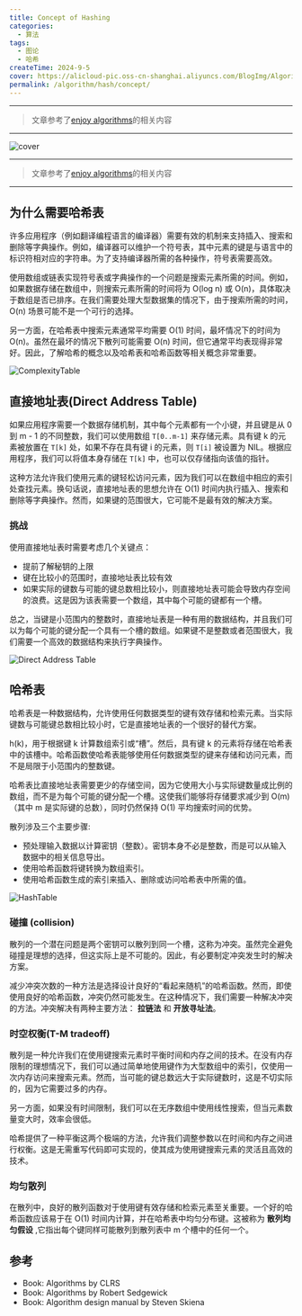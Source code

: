 ```yaml
---
title: Concept of Hashing
categories:
  - 算法
tags:
  - 图论
  - 哈希
createTime: 2024-9-5
cover: https://alicloud-pic.oss-cn-shanghai.aliyuncs.com/BlogImg/Algorithm/Hash/Concept/cover.png
permalink: /algorithm/hash/concept/
---
```

---
> 文章参考了[enjoy algorithms](enjoyalgorithms.com)的相关内容
---
![cover]( https://alicloud-pic.oss-cn-shanghai.aliyuncs.com/BlogImg/Algorithm/Hash/Concept/cover.png)
<!-- more -->

---
> 文章参考了[enjoy algorithms](enjoyalgorithms.com)的相关内容
---

## 为什么需要哈希表

许多应用程序（例如翻译编程语言的编译器）需要有效的机制来支持插入、搜索和删除等字典操作。例如，编译器可以维护一个符号表，其中元素的键是与语言中的标识符相对应的字符串。为了支持编译器所需的各种操作，符号表需要高效。

使用数组或链表实现符号表或字典操作的一个问题是搜索元素所需的时间。例如，如果数据存储在数组中，则搜索元素所需的时间将为 O(log n) 或 O(n)，具体取决于数组是否已排序。在我们需要处理大型数据集的情况下，由于搜索所需的时间，O(n) 场景可能不是一个可行的选择。

另一方面，在哈希表中搜索元素通常平均需要 O(1) 时间，最坏情况下的时间为 O(n)。虽然在最坏的情况下散列可能需要 O(n) 时间，但它通常平均表现得非常好。因此，了解哈希的概念以及哈希表和哈希函数等相关概念非常重要。

![ComplexityTable](https://alicloud-pic.oss-cn-shanghai.aliyuncs.com/BlogImg/Algorithm/Hash/Concept/ComplexityTable.png)

## 直接地址表(Direct Address Table)

如果应用程序需要一个数据存储机制，其中每个元素都有一个小键，并且键是从 0 到 m - 1 的不同整数，我们可以使用数组 `T[0..m-1]` 来存储元素。具有键 k 的元素被放置在 `T[k]` 处，如果不存在具有键 i 的元素，则 `T[i]` 被设置为 NIL。根据应用程序，我们可以将值本身存储在 `T[k]` 中，也可以仅存储指向该值的指针。

这种方法允许我们使用元素的键轻松访问元素，因为我们可以在数组中相应的索引处查找元素。换句话说，直接地址表的思想允许在 O(1) 时间内执行插入、搜索和删除等字典操作。然而，如果键的范围很大，它可能不是最有效的解决方案。

### 挑战

使用直接地址表时需要考虑几个关键点：

+ 提前了解秘钥的上限
+ 键在比较小的范围时，直接地址表比较有效
+ 如果实际的键数与可能的键总数相比较小，则直接地址表可能会导致内存空间的浪费。这是因为该表需要一个数组，其中每个可能的键都有一个槽。

总之，当键是小范围内的整数时，直接地址表是一种有用的数据结构，并且我们可以为每个可能的键分配一个具有一个槽的数组。如果键不是整数或者范围很大，我们需要一个高效的数据结构来执行字典操作。

![Direct Address Table](https://alicloud-pic.oss-cn-shanghai.aliyuncs.com/BlogImg/Algorithm/Hash/Concept/DirectAddressTable.png)

## 哈希表

哈希表是一种数据结构，允许使用任何数据类型的键有效存储和检索元素。当实际键数与可能键总数相比较小时，它是直接地址表的一个很好的替代方案。

h(k)，用于根据键 k 计算数组索引或“槽”。然后，具有键 k 的元素将存储在哈希表中的该槽中。哈希函数使哈希表能够使用任何数据类型的键来存储和访问元素，而不是局限于小范围内的整数键。

哈希表比直接地址表需要更少的存储空间，因为它使用大小与实际键数量成比例的数组，而不是为每个可能的键分配一个槽。这使我们能够将存储要求减少到 O(m)（其中 m 是实际键的总数），同时仍然保持 O(1) 平均搜索时间的优势。

散列涉及三个主要步骤:

+ 预处理输入数据以计算密钥（整数）。密钥本身不必是整数，而是可以从输入数据中的相关信息导出。
+ 使用哈希函数将键转换为数组索引。
+ 使用哈希函数生成的索引来插入、删除或访问哈希表中所需的值。

![HashTable](https://alicloud-pic.oss-cn-shanghai.aliyuncs.com/BlogImg/Algorithm/Hash/Concept/HashTable.png)

### 碰撞 (collision)

散列的一个潜在问题是两个密钥可以散列到同一个槽，这称为冲突。虽然完全避免碰撞是理想的选择，但这实际上是不可能的。因此，有必要制定冲突发生时的解决方案。

减少冲突次数的一种方法是选择设计良好的“看起来随机”的哈希函数。然而，即使使用良好的哈希函数，冲突仍然可能发生。在这种情况下，我们需要一种解决冲突的方法。冲突解决有两种主要方法： **拉链法** 和 **开放寻址法**。

### 时空权衡(T-M tradeoff)

散列是一种允许我们在使用键搜索元素时平衡时间和内存之间的技术。在没有内存限制的理想情况下，我们可以通过简单地使用键作为大型数组中的索引，仅使用一次内存访问来搜索元素。然而，当可能的键总数远大于实际键数时，这是不切实际的，因为它需要过多的内存。

另一方面，如果没有时间限制，我们可以在无序数组中使用线性搜索，但当元素数量变大时，效率会很低。

哈希提供了一种平衡这两个极端的方法，允许我们调整参数以在时间和内存之间进行权衡。这是无需重写代码即可实现的，使其成为使用键搜索元素的灵活且高效的技术。

### 均匀散列

在散列中，良好的散列函数对于使用键有效存储和检索元素至关重要。一个好的哈希函数应该易于在 O(1) 时间内计算，并在哈希表中均匀分布键。这被称为 **散列均匀假设** ,它指出每个键同样可能散列到散列表中 m 个槽中的任何一个。


## 参考

+ Book: Algorithms by CLRS
+ Book: Algorithms by Robert Sedgewick
+ Book: Algorithm design manual by Steven Skiena
